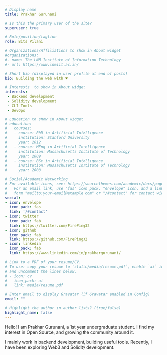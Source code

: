 ```yaml
---
# Display name
title: Prakhar Gurunani

# Is this the primary user of the site?
superuser: true

# Role/position/tagline
role: Bits Pilani

# Organizations/Affiliations to show in About widget
#organizations:
#- name: The LNM Institute of Information Technology
#- url: https://www.lnmiit.ac.in/

# Short bio (displayed in user profile at end of posts)
bio: Building the web with ♥️

# Interests  to show in About widget
interests:
 - Backend development
 - Solidity development
 - CLI Tools
 - DevOps

# Education to show in About widget
# education:
#   courses:
#   - course: PhD in Artificial Intelligence
#     institution: Stanford University
#     year: 2012
#   - course: MEng in Artificial Intelligence
#     institution: Massachusetts Institute of Technology
#     year: 2009
#   - course: BSc in Artificial Intelligence
#     institution: Massachusetts Institute of Technology
#     year: 2008

# Social/Academic Networking
# For available icons, see: https://sourcethemes.com/academic/docs/page-builder/#icons
#   For an email link, use "fas" icon pack, "envelope" icon, and a link in the
#   form "mailto:your-email@example.com" or "/#contact" for contact widget.
social:
- icon: envelope
  icon_pack: fas
  link: '/#contact'
- icon: twitter
  icon_pack: fab
  link: https://twitter.com/FirePing32
- icon: github
  icon_pack: fab
  link: https://github.com/FirePing32
- icon: linkedin
  icon_pack: fab
  link: https://www.linkedin.com/in/prakhargurunani/

# Link to a PDF of your resume/CV.
# To use: copy your resume to `static/media/resume.pdf`, enable `ai` icons in `params.toml`,
# and uncomment the lines below.
# - icon: cv
#   icon_pack: ai
#   link: media/resume.pdf

# Enter email to display Gravatar (if Gravatar enabled in Config)
email: ""

# Highlight the author in author lists? (true/false)
highlight_name: false
---
```


Hello! I am Prakhar Gurunani, a 1st year undergraduate student. I find my interest in Open Source, and growing the community around it.

I mainly work in backend development, building useful tools. Recently, I have been exploring Web3 and Solidity development.
